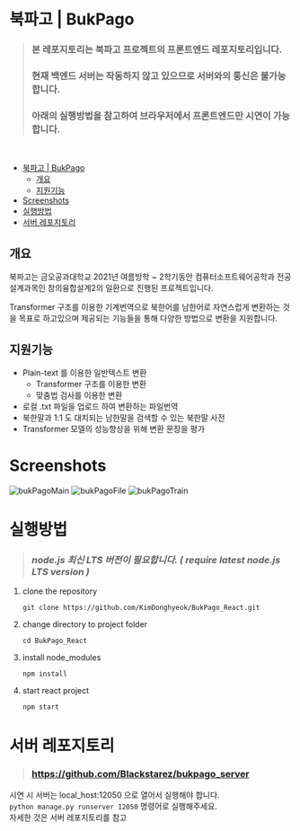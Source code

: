# 북파고 | BukPago

> ### 본 레포지토리는 북파고 프로젝트의 프론트엔드 레포지토리입니다.
> ### 현재 백엔드 서버는 작동하지 않고 있으므로 서버와의 통신은 불가능 합니다.
> ### 아래의 실행방법을 참고하여 브라우저에서 프론트엔드만 시연이 가능합니다.
<br>

- [북파고 | BukPago](#북파고--bukpago)
  - [개요](#개요)
  - [지원기능](#지원기능)
- [Screenshots](#screenshots)
- [실행방법](#실행방법)
- [서버 레포지토리](#서버-레포지토리)

## 개요

북파고는 금오공과대학교 2021년 여름방학 ~ 2학기동안 컴퓨터소프트웨어공학과 전공설계과목인 창의융합설계2의 일환으로 진행된 프로젝트입니다.

Transformer 구조를 이용한 기계번역으로 북한어를 남한어로 자연스럽게 변환하는 것을 목표로 하고있으며 제공되는 기능들을 통해 다양한 방법으로 변환을 지원합니다.

## 지원기능

- Plain-text 를 이용한 일반텍스트 변환
  - Transformer 구조를 이용한 변환
  - 맞춤법 검사를 이용한 변환
- 로컬 .txt 파일을 업로드 하여 변환하는 파일번역
- 북한말과 1:1 도 대치되는 남한말을 검색할 수 있는 북한말 사전
- Transformer 모델의 성능향상을 위해 변환 문장을 평가  

# Screenshots

![bukPagoMain](https://user-images.githubusercontent.com/47496422/124358652-36d59100-dc5c-11eb-98b4-2b3193f68de4.png)
![bukPagoFile](https://user-images.githubusercontent.com/47496422/124358663-41902600-dc5c-11eb-9a9b-8b65648de2af.png)
![bukPagoTrain](https://user-images.githubusercontent.com/47496422/124358662-3fc66280-dc5c-11eb-9a52-9b979828f28f.png)

# 실행방법

> ### _node.js 최신 LTS 버전이 필요합니다. ( require latest node.js LTS version )_

1. clone the repository
   ```shell
   git clone https://github.com/KimDonghyeok/BukPago_React.git
   ```

2. change directory to project folder
   ```shell
   cd BukPago_React
   ```

3. install node_modules
   ```shell
   npm install
   ```

4. start react project
   ```shell
   npm start
   ```

# 서버 레포지토리

> ### https://github.com/Blackstarez/bukpago_server  

시연 시 서버는 local_host:12050 으로 열어서 실행해야 합니다.  
`python manage.py runserver 12050` 명령어로 실행해주세요.  
자세한 것은 서버 레포지토리를 참고
